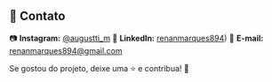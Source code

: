 ## 👤 Contato

📷 **Instagram:** [@augustti_m](https://www.instagram.com/augustti_m/)
💼 **LinkedIn:** [renanmarques894](https://www.linkedin.com/in/renanmarques894/))
📧 **E-mail:** renanmarques894@gmail.com

Se gostou do projeto, deixe uma ⭐ e contribua! 🚀
